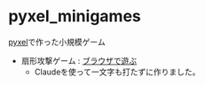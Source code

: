 # pyxel_minigames
[pyxel](https://github.com/kitao/pyxel/blob/main/docs/README.ja.md)で作った小規模ゲーム

- 扇形攻撃ゲーム : [ブラウザで遊ぶ](https://ku-ron.github.io/pyxel_minigames/main/fan_attack/fan_attack.html)
    - Claudeを使って一文字も打たずに作りました。
